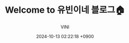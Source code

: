 ---
layout: post
title:  "Welcome to 유빈이네 블로그🏠"
date:   2024-10-13 02:22:18 +0900
categories: jekyll update
author: VINI

---